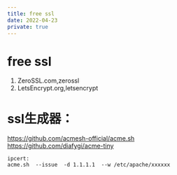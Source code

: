 ```yaml
---
title: free ssl
date: 2022-04-23
private: true
---
```

# free ssl
1. ZeroSSL.com,zerossl
2. LetsEncrypt.org,letsencrypt

# ssl生成器：
https://github.com/acmesh-official/acme.sh
https://github.com/diafygi/acme-tiny

    ipcert:
    acme.sh  --issue  -d 1.1.1.1  --w /etc/apache/xxxxxx
